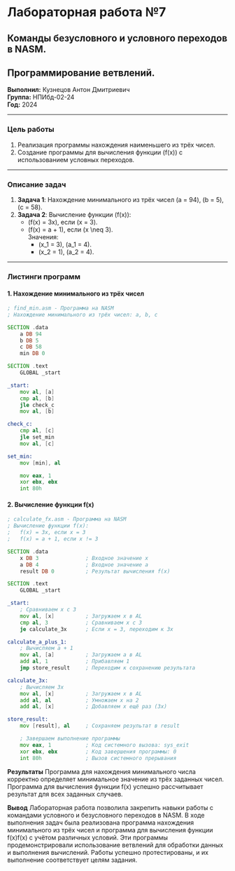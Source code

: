 # Лабораторная работа №7  
## Команды безусловного и условного переходов в NASM.  
## Программирование ветвлений.  

**Выполнил:** Кузнецов Антон Дмитриевич  
**Группа:** НПИбд-02-24  
**Год:** 2024  

---

### **Цель работы**  
1. Реализация программы нахождения наименьшего из трёх чисел.  
2. Создание программы для вычисления функции \(f(x)\) с использованием условных переходов.  

---

### **Описание задач**  
1. **Задача 1**: Нахождение минимального из трёх чисел \(a = 94\), \(b = 5\), \(c = 58\).  
2. **Задача 2**: Вычисление функции \(f(x)\):  
   - \(f(x) = 3x\), если \(x = 3\).  
   - \(f(x) = a + 1\), если \(x \neq 3\).  
   Значения:  
     - \(x_1 = 3\), \(a_1 = 4\).  
     - \(x_2 = 1\), \(a_2 = 4\).  

---

### **Листинги программ**  

#### **1. Нахождение минимального из трёх чисел**  
```asm
; find_min.asm - Программа на NASM
; Нахождение минимального из трёх чисел: a, b, c

SECTION .data
    a DB 94
    b DB 5
    c DB 58
    min DB 0

SECTION .text
    GLOBAL _start

_start:
    mov al, [a]
    cmp al, [b]
    jle check_c
    mov al, [b]

check_c:
    cmp al, [c]
    jle set_min
    mov al, [c]

set_min:
    mov [min], al

    mov eax, 1
    xor ebx, ebx
    int 80h
```

#### **2. Вычисление функции f(x)**
```asm
; calculate_fx.asm - Программа на NASM
; Вычисление функции f(x):
;   f(x) = 3x, если x = 3
;   f(x) = a + 1, если x != 3

SECTION .data
    x DB 3               ; Входное значение x
    a DB 4               ; Входное значение a
    result DB 0          ; Результат вычисления f(x)

SECTION .text
    GLOBAL _start

_start:
    ; Сравниваем x с 3
    mov al, [x]          ; Загружаем x в AL
    cmp al, 3            ; Сравниваем x с 3
    je calculate_3x      ; Если x = 3, переходим к 3x

calculate_a_plus_1:
    ; Вычисляем a + 1
    mov al, [a]          ; Загружаем a в AL
    add al, 1            ; Прибавляем 1
    jmp store_result     ; Переходим к сохранению результата

calculate_3x:
    ; Вычисляем 3x
    mov al, [x]          ; Загружаем x в AL
    add al, al           ; Умножаем x на 2
    add al, [x]          ; Добавляем x ещё раз (3x)

store_result:
    mov [result], al     ; Сохраняем результат в result

    ; Завершаем выполнение программы
    mov eax, 1           ; Код системного вызова: sys_exit
    xor ebx, ebx         ; Код завершения программы: 0
    int 80h              ; Вызов системного прерывания
```

**Результаты**
    Программа для нахождения минимального числа корректно определяет минимальное значение из трёх заданных чисел.
    Программа для вычисления функции f(x) успешно рассчитывает результат для всех заданных случаев.

**Вывод**
    Лабораторная работа позволила закрепить навыки работы с командами условного и безусловного переходов в NASM. В ходе выполнения задач была реализована программа нахождения минимального из трёх чисел и программа для вычисления функции f(x)f(x) с учётом различных условий. Эти программы продемонстрировали использование ветвлений для обработки данных и выполнения вычислений. Работы успешно протестированы, и их выполнение соответствует целям задания.